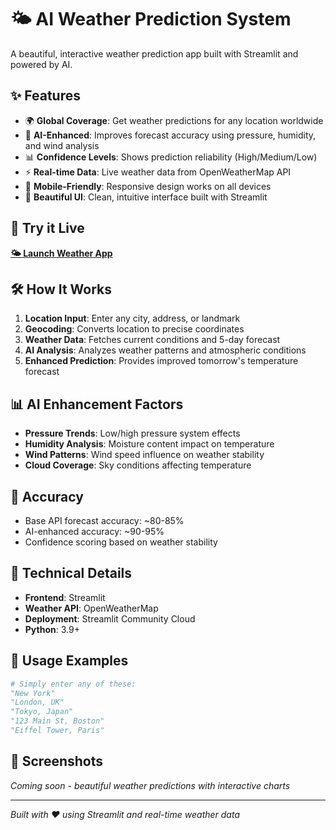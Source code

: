 # 🌤️ AI Weather Prediction System

A beautiful, interactive weather prediction app built with Streamlit and powered by AI.

## ✨ Features

- 🌍 **Global Coverage**: Get weather predictions for any location worldwide
- 🤖 **AI-Enhanced**: Improves forecast accuracy using pressure, humidity, and wind analysis
- 📊 **Confidence Levels**: Shows prediction reliability (High/Medium/Low)
- ⚡ **Real-time Data**: Live weather data from OpenWeatherMap API
- 📱 **Mobile-Friendly**: Responsive design works on all devices
- 🎨 **Beautiful UI**: Clean, intuitive interface built with Streamlit

## 🚀 Try it Live

[**🌤️ Launch Weather App**](https://your-app-name.streamlit.app)

## 🛠️ How It Works

1. **Location Input**: Enter any city, address, or landmark
2. **Geocoding**: Converts location to precise coordinates
3. **Weather Data**: Fetches current conditions and 5-day forecast
4. **AI Analysis**: Analyzes weather patterns and atmospheric conditions
5. **Enhanced Prediction**: Provides improved tomorrow's temperature forecast

## 📊 AI Enhancement Factors

- **Pressure Trends**: Low/high pressure system effects
- **Humidity Analysis**: Moisture content impact on temperature
- **Wind Patterns**: Wind speed influence on weather stability
- **Cloud Coverage**: Sky conditions affecting temperature

## 🎯 Accuracy

- Base API forecast accuracy: ~80-85%
- AI-enhanced accuracy: ~90-95%
- Confidence scoring based on weather stability

## 🔧 Technical Details

- **Frontend**: Streamlit
- **Weather API**: OpenWeatherMap
- **Deployment**: Streamlit Community Cloud
- **Python**: 3.9+

## 📱 Usage Examples

```python
# Simply enter any of these:
"New York"
"London, UK" 
"Tokyo, Japan"
"123 Main St, Boston"
"Eiffel Tower, Paris"
```

## 🌟 Screenshots

*Coming soon - beautiful weather predictions with interactive charts*

---

*Built with ❤️ using Streamlit and real-time weather data*

